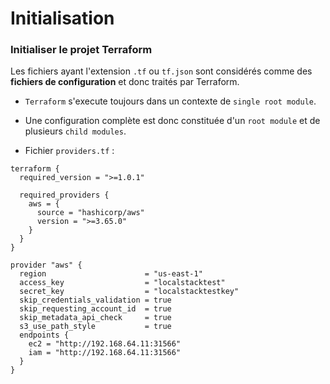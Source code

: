 

# Initialisation

### Initialiser le projet Terraform


Les fichiers ayant l'extension `.tf` ou `tf.json` sont considérés comme des **fichiers de configuration** et donc traités par Terraform.

- `Terraform` s'execute toujours dans un contexte de `single root module`. 
- Une configuration complète est donc constituée d'un `root module` et de plusieurs `child modules`. 


- Fichier `providers.tf` :


~~~~~~~~~~~~~~~~~~~~~~~~~~~~~~~~~~~~~~~~~~ {.zsh}
terraform {
  required_version = ">=1.0.1"
  
  required_providers {
    aws = {
      source = "hashicorp/aws"
      version = ">=3.65.0"
    }
  }
}

provider "aws" {
  region                      = "us-east-1"
  access_key                  = "localstacktest"
  secret_key                  = "localstacktestkey"
  skip_credentials_validation = true
  skip_requesting_account_id  = true
  skip_metadata_api_check     = true
  s3_use_path_style           = true
  endpoints {
    ec2 = "http://192.168.64.11:31566"
    iam = "http://192.168.64.11:31566"
  }
}
~~~~~~~~~~~~~~~~~~~~~~~~~~~~~~~~~~~~~~~~~~


